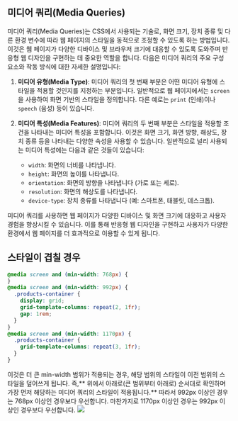 ## 미디어 쿼리(Media Queries)
미디어 쿼리(Media Queries)는 CSS에서 사용되는 기술로, 화면 크기, 장치 종류 및 다른 환경 변수에 따라 웹 페이지의 스타일을 동적으로 조정할 수 있도록 하는 방법입니다. 이것은 웹 페이지가 다양한 디바이스 및 브라우저 크기에 대응할 수 있도록 도와주며 반응형 웹 디자인을 구현하는 데 중요한 역할을 합니다. 다음은 미디어 쿼리의 주요 구성 요소와 작동 방식에 대한 자세한 설명입니다:

1. **미디어 유형(Media Type)**: 미디어 쿼리의 첫 번째 부분은 어떤 미디어 유형에 스타일을 적용할 것인지를 지정하는 부분입니다. 일반적으로 웹 페이지에서는 `screen`을 사용하여 화면 기반의 스타일을 정의합니다. 다른 예로는 `print` (인쇄)이나 `speech` (음성) 등이 있습니다.

2. **미디어 특성(Media Features)**: 미디어 쿼리의 두 번째 부분은 스타일을 적용할 조건을 나타내는 미디어 특성을 포함합니다. 이것은 화면 크기, 화면 방향, 해상도, 장치 종류 등을 나타내는 다양한 속성을 사용할 수 있습니다. 일반적으로 널리 사용되는 미디어 특성에는 다음과 같은 것들이 있습니다:
   - `width`: 화면의 너비를 나타냅니다.
   - `height`: 화면의 높이를 나타냅니다.
   - `orientation`: 화면의 방향을 나타냅니다 (가로 또는 세로).
   - `resolution`: 화면의 해상도를 나타냅니다.
   - `device-type`: 장치 종류를 나타냅니다 (예: 스마트폰, 태블릿, 데스크톱).


미디어 쿼리를 사용하면 웹 페이지가 다양한 디바이스 및 화면 크기에 대응하고 사용자 경험을 향상시킬 수 있습니다. 이를 통해 반응형 웹 디자인을 구현하고 사용자가 다양한 환경에서 웹 페이지를 더 효과적으로 이용할 수 있게 됩니다.

## 스타일이 겹칠 경우
```css
@media screen and (min-width: 768px) {
}
@media screen and (min-width: 992px) {
  .products-container {
    display: grid;
    grid-template-columns: repeat(2, 1fr);
    gap: 1rem;
  }
}
@media screen and (min-width: 1170px) {
  .products-container {
    grid-template-columns: repeat(3, 1fr);
  }
}
```
이것은 더 큰 min-width 범위가 적용되는 경우, 해당 범위의 스타일이 이전 범위의 스타일을 덮어쓰게 됩니다. 즉,** 위에서 아래로(큰 범위부터 아래로) 순서대로 확인하며 가장 먼저 해당하는 미디어 쿼리의 스타일이 적용됩니다.** 따라서 992px 이상인 경우는 768px 이상인 경우보다 우선합니다. 마찬가지로 1170px 이상인 경우는 992px 이상인 경우보다 우선합니다.
![](https://velog.velcdn.com/images/boyeon_jeong/post/427c9cbc-570c-4dc4-a96c-a99f8051dab8/image.png)

